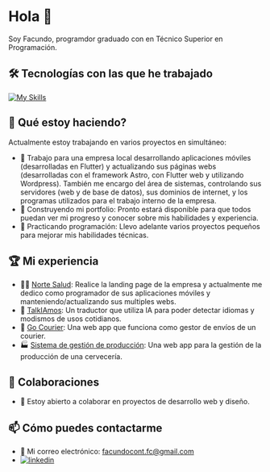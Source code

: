 # Hola 👋
Soy Facundo, programdor graduado con en Técnico Superior en Programación.

## 🛠️ Tecnologías con las que he trabajado
[![My Skills](https://skillicons.dev/icons?i=react,astro,flutter,next,html,css,javascript,ts,tailwind,postman,mysql,figma,git,vercel)](https://skillicons.dev)

## 🔭 Qué estoy haciendo?
Actualmente estoy trabajando en varios proyectos en simultáneo:
- 🤝 Trabajo para una empresa local desarrollando aplicaciones móviles (desarrolladas en Flutter) y actualizando sus páginas webs (desarrolladas con el framework Astro, con Flutter web y utilizando Wordpress). También me encargo del área de sistemas, controlando sus servidores (web y de base de datos), sus dominios de internet, y los programas utilizados para el trabajo interno de la empresa.
- 🚀 Construyendo mi portfolio: Pronto estará disponible para que todos puedan ver mi progreso y conocer sobre mis habilidades y experiencia.
- 🎯 Practicando programación: Llevo adelante varios proyectos pequeños para mejorar mis habilidades técnicas.

## 🏆 Mi experiencia
- 👨‍⚕️ [Norte Salud](https://www.tunortesalud.com.ar/): Realice la landing page de la empresa y actualmente me dedico como programador de sus aplicaciones móviles y manteniendo/actualizando sus multiples webs.
- 📢 [TalkIAmos](https://talkiamos.vercel.app/): Un traductor que utiliza IA para poder detectar idiomas y modismos de usos cotidianos.
- 🚚 [Go Courier](https://github.com/No-Country/C16-03-m-node-react-): Una web app que funciona como gestor de envíos de un courier.
- 🏭 [Sistema de gestión de producción](https://github.com/leanmsan/del-barco-front): Una web app para la gestión de la producción de una cervecería.

## 👯 Colaboraciones
- 🤝 Estoy abierto a colaborar en proyectos de desarrollo web y diseño.

## 📫 Cómo puedes contactarme
- 📧 Mi correo electrónico: [facundocont.fc@gmail.com](mailto:facundocont.fc@gmail.com)
- [![linkedin](https://img.shields.io/badge/linkedin-0A66C2?style=for-the-badge&logo=linkedin&logoColor=white)](https://www.linkedin.com/in/facundo-ignacio-contreras/)
